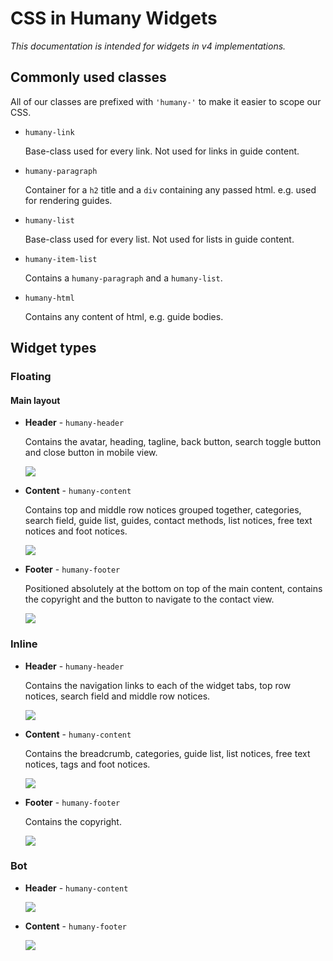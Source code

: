 # CSS in Humany Widgets
*This documentation is intended for widgets in v4 implementations.*

## Commonly used classes
All of our classes are prefixed with `'humany-'` to make it easier to scope our CSS.

- `humany-link` 

  Base-class used for every link. Not used for links in guide content.

- `humany-paragraph`
  
  Container for a `h2` title and a `div` containing any passed html. e.g. used for rendering guides.

- `humany-list`

  Base-class used for every list. Not used for lists in guide content.

- `humany-item-list`

  Contains a `humany-paragraph` and a `humany-list`.

- `humany-html`

  Contains any content of html, e.g. guide bodies.

## Widget types

### Floating
#### Main layout

- **Header** - `humany-header`

    Contains the avatar, heading, tagline, back button, search toggle button and close button in mobile view.

    ![](floating-header.png)

- **Content** - `humany-content`

    Contains top and middle row notices grouped together, categories, search field, guide list, guides, contact methods, list notices, free text notices and foot notices.

    ![](floating-content.png)

- **Footer** - `humany-footer`

    Positioned absolutely at the bottom on top of the main content, contains the copyright and the button to navigate to the contact view.

    ![](floating-footer.png)
 
### Inline

- **Header** - `humany-header`

    Contains the navigation links to each of the widget tabs, top row notices, search field and middle row notices.

    ![](inline-header.png)
  
- **Content** - `humany-content`

    Contains the breadcrumb, categories, guide list, list notices, free text notices, tags and foot notices.

    ![](inline-content.png)

- **Footer** - `humany-footer`

    Contains the copyright.

    ![](inline-footer.png)

### Bot

- **Header** - `humany-content`
  
    ![](bot-header.png)

- **Content** - `humany-footer`
  
    ![](bot-content.png)
